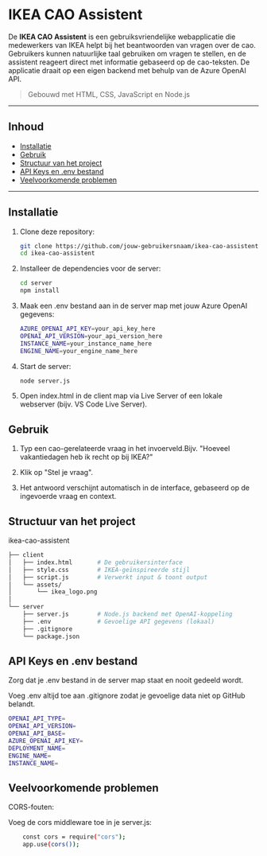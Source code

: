 # IKEA CAO Assistent

De **IKEA CAO Assistent** is een gebruiksvriendelijke webapplicatie die medewerkers van IKEA helpt bij het beantwoorden van vragen over de cao. Gebruikers kunnen natuurlijke taal gebruiken om vragen te stellen, en de assistent reageert direct met informatie gebaseerd op de cao-teksten. De applicatie draait op een eigen backend met behulp van de Azure OpenAI API.

> Gebouwd met HTML, CSS, JavaScript en Node.js  

---

## Inhoud

- [Installatie](#installatie)
- [Gebruik](#gebruik)
- [Structuur van het project](#structuur-van-het-project)
- [API Keys en .env bestand](#api-keys-en-env-bestand)
- [Veelvoorkomende problemen](#veelvoorkomende-problemen)

---

## Installatie

1. Clone deze repository:
   ```bash
   git clone https://github.com/jouw-gebruikersnaam/ikea-cao-assistent.git
   cd ikea-cao-assistent
2. Installeer de dependencies voor de server:
    ```bash
    cd server
    npm install

3. Maak een .env bestand aan in de server map met jouw Azure OpenAI gegevens:
    ``` bash 
    AZURE_OPENAI_API_KEY=your_api_key_here
    OPENAI_API_VERSION=your_api_version_here
    INSTANCE_NAME=your_instance_name_here
    ENGINE_NAME=your_engine_name_here

4. Start de server:
    ```bash
    node server.js

5. Open index.html in de client map via Live Server of een lokale webserver (bijv. VS Code Live Server).

## Gebruik

1. Typ een cao-gerelateerde vraag in het invoerveld.Bijv. "Hoeveel vakantiedagen heb ik recht op bij IKEA?"

2. Klik op "Stel je vraag".

3. Het antwoord verschijnt automatisch in de interface, gebaseerd op de ingevoerde vraag en context.

## Structuur van het project

ikea-cao-assistent
``` bash
├── client
│   ├── index.html       # De gebruikersinterface
│   ├── style.css        # IKEA-geïnspireerde stijl
│   ├── script.js        # Verwerkt input & toont output
│   └── assets/
│       └── ikea_logo.png
│
└── server
    ├── server.js        # Node.js backend met OpenAI-koppeling
    ├── .env             # Gevoelige API gegevens (lokaal)
    ├── .gitignore
    └── package.json
```
## API Keys en .env bestand

Zorg dat je .env bestand in de server map staat en nooit gedeeld wordt.

Voeg .env altijd toe aan .gitignore zodat je gevoelige data niet op GitHub belandt.
   ```bash
   OPENAI_API_TYPE=
   OPENAI_API_VERSION=
   OPENAI_API_BASE=
   AZURE_OPENAI_API_KEY= 
   DEPLOYMENT_NAME=
   ENGINE_NAME=
   INSTANCE_NAME=
```

## Veelvoorkomende problemen

CORS-fouten:

Voeg de cors middleware toe in je server.js:
```bash
    const cors = require("cors");
    app.use(cors());

